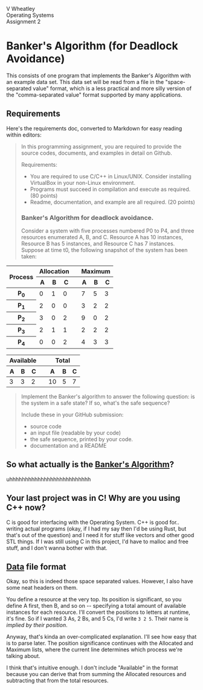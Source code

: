 V Wheatley  
Operating Systems  
Assignment 2

# Banker's Algorithm (for Deadlock Avoidance)

This consists of one program that implements the Banker's Algorithm with an example data set. This data set will be read from a file in the "space-separated value" format, which is a less practical and more silly version of the "comma-separated value" format supported by many applications.

## Requirements

Here's the requirements doc, converted to Markdown for easy reading within editors:

> In this programming assignment, you are required to provide the source codes, documents, and examples in detail on Github.
>
> Requirements:
> - You are required to use C/C++ in Linux/UNIX. Consider installing VirtualBox in your non-Linux environment.
> - Programs must succeed in compilation and execute as required. (80 points)
> - Readme, documentation, and example are all required. (20 points)
>
> ### Banker's Algorithm for deadlock avoidance.
>
> Consider a system with five processes numbered P0 to P4, and three resources enumerated A, B, and C. Resource A has 10 instances, Resource B has 5 instances, and Resource C has 7 instances. Suppose at time t0, the following snapshot of the system has been taken:

<table>
<thead>
<tr><th rowspan=2>Process<th colspan=3>Allocation<th><th colspan=3>Maximum
<tr><!--------><th>A<th>B<th>C<th><!----><th>A<th>B<th>C
<tbody>
<tr><th>P<sub>0<td>0<td>1<td>0<td><!----><td>7<td>5<td>3
<tr><th>P<sub>1<td>2<td>0<td>0<td><!----><td>3<td>2<td>2
<tr><th>P<sub>2<td>3<td>0<td>2<td><!----><td>9<td>0<td>2
<tr><th>P<sub>3<td>2<td>1<td>1<td><!----><td>2<td>2<td>2
<tr><th>P<sub>4<td>0<td>0<td>2<td><!----><td>4<td>3<td>3
</table>

<table>
<thead>
<tr><th colspan=3>Available<th><th colspan=3>Total
<tr><!----><th>A<th>B<th>C<th><!----><th>A<th>B<th>C
<tbody>
<tr><!----><td>3<td>3<td>2<td><!----><td>10<td>5<td>7
</table>

> Implement the Banker's algorithm to answer the following question: is the system in a safe state? If so, what's the safe sequence?
>
> Include these in your GitHub submission:
> - source code
> - an input file (readable by your code)
> - the safe sequence, printed by your code.
> - documentation and a README

## So what actually is the [Banker's Algorithm](https://en.wikipedia.org/wiki/Banker%27s_algorithm)?

uhhhhhhhhhhhhhhhhhhhhhhhhhh

## Your last project was in C! Why are you using C++ now?

C is good for interfacing with the Operating System. C++ is good for.. writing actual programs (okay, if I had my say then I'd be using Rust, but that's out of the question) and I need it for stuff like vectors and other good STL things. If I was still using C in this project, I'd have to malloc and free stuff, and I don't wanna bother with that.

## [Data](src/data.txt) file format

Okay, so this is indeed those space separated values. However, I also have some neat headers on them.

You define a resource at the very top. Its position is significant, so you define A first, then B, and so on -- specifying a total amount of available instances for each resource. I'll convert the positions to letters at runtime, it's fine. So if I wanted 3 As, 2 Bs, and 5 Cs, I'd write `3 2 5`. Their name is *implied by their position*.

Anyway, that's kinda an over-complicated explanation. I'll see how easy that is to parse later. The position significance continues with the Allocated and Maximum lists, where the current line determines which process we're talking about.

I think that's intuitive enough. I don't include "Available" in the format because you can derive that from summing the Allocated resources and subtracting that from the total resources.

